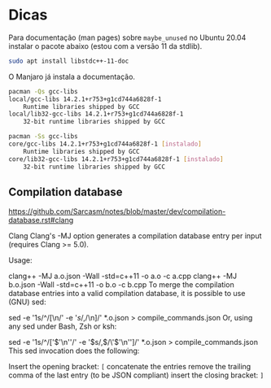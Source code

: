 # Dicas

Para documentação (man pages) sobre `maybe_unused` no Ubuntu 20.04
instalar o pacote abaixo (estou com a versão 11 da stdlib).

```bash
sudo apt install libstdc++-11-doc
```

O Manjaro já instala a documentação.

```bash
pacman -Qs gcc-libs
local/gcc-libs 14.2.1+r753+g1cd744a6828f-1
    Runtime libraries shipped by GCC
local/lib32-gcc-libs 14.2.1+r753+g1cd744a6828f-1
    32-bit runtime libraries shipped by GCC

pacman -Ss gcc-libs
core/gcc-libs 14.2.1+r753+g1cd744a6828f-1 [instalado]
    Runtime libraries shipped by GCC
core/lib32-gcc-libs 14.2.1+r753+g1cd744a6828f-1 [instalado]
    32-bit runtime libraries shipped by GCC
```

## Compilation database

<https://github.com/Sarcasm/notes/blob/master/dev/compilation-database.rst#clang>

Clang
Clang's -MJ option generates a compilation database entry
per input (requires Clang >= 5.0).

Usage:

clang++ -MJ a.o.json -Wall -std=c++11 -o a.o -c a.cpp
clang++ -MJ b.o.json -Wall -std=c++11 -o b.o -c b.cpp
To merge the compilation database entries into a valid
compilation database, it is possible to use (GNU) sed:

sed -e '1s/^/[\n/' -e '$s/,$/\n]/' *.o.json > compile_commands.json
Or, using any sed under Bash, Zsh or ksh:

sed -e '1s/^/[\'$'\n''/' -e '$s/,$/\'$'\n'']/' *.o.json > compile_commands.json
This sed invocation does the following:

Insert the opening bracket: `[`
concatenate the entries
remove the trailing comma of the last entry (to be JSON compliant)
insert the closing bracket: `]`
